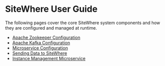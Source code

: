 # SiteWhere User Guide

The following pages cover the core SiteWhere system components and how they
are configured and managed at runtime.

* [Apache Zookeeper Configuration](./zookeeper-configuration.md)
* [Apache Kafka Configuration](./kafka-configuration.md)
* [Microservice Configuration](./microservices/README.md)
* [Sending Data to SiteWhere](./sending-data.md)
* [Instance Management Microservice](./microservices/instace-management.md)